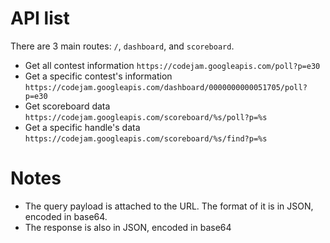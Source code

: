 # API list

There are 3 main routes: `/`, `dashboard`, and `scoreboard`.

* Get all contest information `https://codejam.googleapis.com/poll?p=e30`
* Get a specific contest's information `https://codejam.googleapis.com/dashboard/0000000000051705/poll?p=e30`
* Get scoreboard data `https://codejam.googleapis.com/scoreboard/%s/poll?p=%s`
* Get a specific handle's data `https://codejam.googleapis.com/scoreboard/%s/find?p=%s`

# Notes

* The query payload is attached to the URL. The format of it is in JSON, encoded in base64.
* The response is also in JSON, encoded in base64
